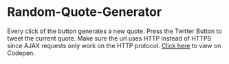 # Random-Quote-Generator
Every click of the button generates a new quote. Press the Twitter Button to tweet the current quote. Make sure the url uses HTTP instead of HTTPS since AJAX requests only work on the HTTP protocol. [Click here](http://codepen.io/jimpix/pen/WoErgX) to view on Codepen. 
